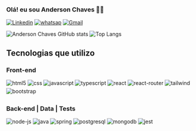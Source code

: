 ### Olá! eu sou Anderson Chaves 👋🏼

[![Linkedin](https://img.shields.io/badge/LinkedIn-0077B5?style=for-the-badge&logo=linkedin&logoColor=white)](https://www.linkedin.com/in/anderson-chaves-1b0a79265/)
[![whatsap](https://img.shields.io/badge/WhatsApp-25D366?style=for-the-badge&logo=whatsapp&logoColor=white)](https://wa.me/5593991931335)
[![Gmail](https://img.shields.io/badge/Gmail-D14836?style=for-the-badge&logo=gmail&logoColor=white)](mailto:andersonchaves30@gmail.com)

![Anderson Chaves GitHub stats](https://github-readme-stats.vercel.app/api?username=AndersonChavesS&show_icons=true&theme=tokyonight)
![Top Langs](https://github-readme-stats.vercel.app/api/top-langs/?username=AndersonChavesS&layout=compact)

## Tecnologias que utilizo

### Front-end
<div>
<img style="margin-bottom:5px;" align="center" alt="html5" src="https://img.shields.io/badge/HTML5-E34F26?style=for-the-badge&logo=html5&logoColor=white"/>
<img style="margin-bottom:5px;" align="center" alt="css" src="https://img.shields.io/badge/CSS-239120?&style=for-the-badge&logo=css3&logoColor=white"/>
<img style="margin-bottom:5px;" align="center" alt="javascript" src="https://img.shields.io/badge/JavaScript-F7DF1E?style=for-the-badge&logo=javascript&logoColor=black"/>
<img style="margin-bottom:5px;" align="center" alt="typescript" src="https://img.shields.io/badge/TypeScript-007ACC?style=for-the-badge&logo=typescript&logoColor=white"/>
<img style="margin-bottom:5px;" align="center" alt="react" src="https://img.shields.io/badge/React-20232A?style=for-the-badge&logo=react&logoColor=61DAFB"/>
<img style="margin-bottom:5px;" align="center" alt="react-router" src="https://img.shields.io/badge/React_Router-CA4245?style=for-the-badge&logo=react-router&logoColor=white"/>
<img style="margin-bottom:5px;" align="center" alt="tailwind" src="https://img.shields.io/badge/Tailwind_CSS-38B2AC?style=for-the-badge&logo=tailwind-css&logoColor=white"/>
<img style="margin-bottom:5px;" align="center" alt="bootstrap" src="https://img.shields.io/badge/Bootstrap-563D7C?style=for-the-badge&logo=bootstrap&logoColor=white"/>
</div>

### Back-end | Data | Tests
<div>
<img style="margin-bottom:5px;" align="center" alt="node-js" src="https://img.shields.io/badge/Node.js-43853D?style=for-the-badge&logo=node.js&logoColor=white"/>
<img style="margin-bottom:5px;" align="center" alt="java" src="https://img.shields.io/badge/Java-ED8B00?style=for-the-badge&logo=openjdk&logoColor=white"/>
<img style="margin-bottom:5px;" align="center" alt="spring" src="https://img.shields.io/badge/Spring-6DB33F?style=for-the-badge&logo=spring&logoColor=white"/>
<img style="margin-bottom:5px;" align="center" alt="postgresql" src="https://img.shields.io/badge/PostgreSQL-316192?style=for-the-badge&logo=postgresql&logoColor=white"/>
<img style="margin-bottom:5px;" align="center" alt="mongodb" src="https://img.shields.io/badge/MongoDB-4EA94B?style=for-the-badge&logo=mongodb&logoColor=white"/>
<img style="margin-bottom:5px;" align="center" alt="jest" src="https://img.shields.io/badge/Jest-323330?style=for-the-badge&logo=Jest&logoColor=white"/>
</div>


